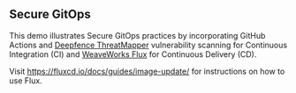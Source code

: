 ## Secure GitOps
This demo illustrates Secure GitOps practices by incorporating GitHub Actions and [Deepfence ThreatMapper](https://github.com/deepfence/ThreatMapper) vulnerability scanning for Continuous Integration (CI) and [WeaveWorks Flux](https://github.com/fluxcd/flux) for Continuous Delivery (CD).

Visit https://fluxcd.io/docs/guides/image-update/ for instructions on how to use Flux.
